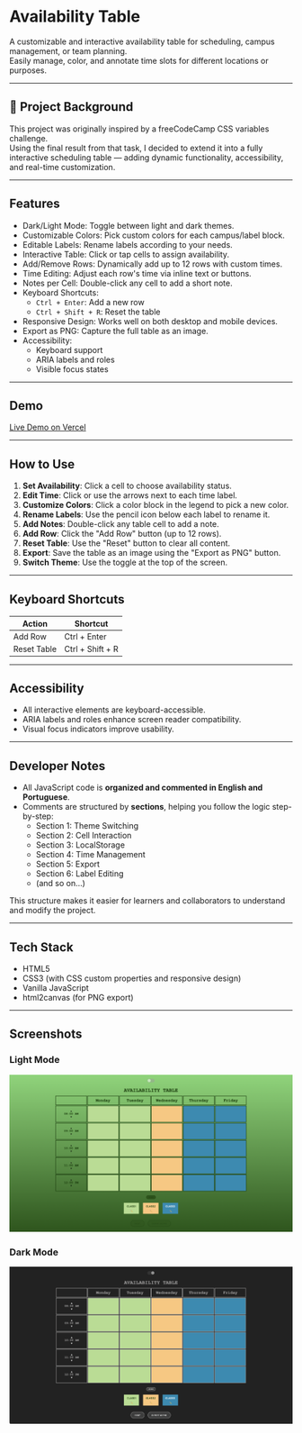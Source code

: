 # Availability Table

A customizable and interactive availability table for scheduling, campus management, or team planning.  
Easily manage, color, and annotate time slots for different locations or purposes.

---

## 📘 Project Background

This project was originally inspired by a freeCodeCamp CSS variables challenge.  
Using the final result from that task, I decided to extend it into a fully interactive scheduling table — adding dynamic functionality, accessibility, and real-time customization.

---

## Features

- Dark/Light Mode: Toggle between light and dark themes.
- Customizable Colors: Pick custom colors for each campus/label block.
- Editable Labels: Rename labels according to your needs.
- Interactive Table: Click or tap cells to assign availability.
- Add/Remove Rows: Dynamically add up to 12 rows with custom times.
- Time Editing: Adjust each row's time via inline text or buttons.
- Notes per Cell: Double-click any cell to add a short note.
- Keyboard Shortcuts:
  - `Ctrl + Enter`: Add a new row
  - `Ctrl + Shift + R`: Reset the table
- Responsive Design: Works well on both desktop and mobile devices.
- Export as PNG: Capture the full table as an image.
- Accessibility:
  - Keyboard support
  - ARIA labels and roles
  - Visible focus states

---

## Demo

[Live Demo on Vercel](https://availability-table.vercel.app)

---

## How to Use

1. **Set Availability**: Click a cell to choose availability status.
2. **Edit Time**: Click or use the arrows next to each time label.
3. **Customize Colors**: Click a color block in the legend to pick a new color.
4. **Rename Labels**: Use the pencil icon below each label to rename it.
5. **Add Notes**: Double-click any table cell to add a note.
6. **Add Row**: Click the "Add Row" button (up to 12 rows).
7. **Reset Table**: Use the "Reset" button to clear all content.
8. **Export**: Save the table as an image using the "Export as PNG" button.
9. **Switch Theme**: Use the toggle at the top of the screen.

---

## Keyboard Shortcuts

| Action      | Shortcut         |
| ----------- | ---------------- |
| Add Row     | Ctrl + Enter     |
| Reset Table | Ctrl + Shift + R |

---

## Accessibility

- All interactive elements are keyboard-accessible.
- ARIA labels and roles enhance screen reader compatibility.
- Visual focus indicators improve usability.

---

## Developer Notes

- All JavaScript code is **organized and commented in English and Portuguese**.
- Comments are structured by **sections**, helping you follow the logic step-by-step:
  - Section 1: Theme Switching
  - Section 2: Cell Interaction
  - Section 3: LocalStorage
  - Section 4: Time Management
  - Section 5: Export
  - Section 6: Label Editing
  - (and so on…)

This structure makes it easier for learners and collaborators to understand and modify the project.

---

## Tech Stack

- HTML5
- CSS3 (with CSS custom properties and responsive design)
- Vanilla JavaScript
- html2canvas (for PNG export)

---

## Screenshots

### Light Mode

![Availability Table - Light Mode](./assets/screenshot-light.png)

### Dark Mode

![Availability Table - Dark Mode](./assets/screenshot-dark.png)
